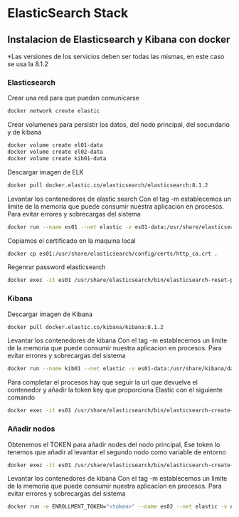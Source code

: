 # ElasticSearch Stack

## Instalacion de Elasticsearch y Kibana con docker

*Las versiones de los servicios deben ser todas las mismas, en este caso se usa la 8.1.2

### Elasticsearch

Crear una red para que puedan comunicarse
```bash
docker network create elastic
```
Crear volumenes para persistir los datos, del nodo principal, del secundario y de kibana
```bash
docker volume create el01-data
docker volume create el02-data
docker volume create kib01-data
```
Descargar imagen de ELK
```bash
docker pull docker.elastic.co/elasticsearch/elasticsearch:8.1.2
```
Levantar los contenedores de elastic search
Con el tag -m establecemos un limite de la memoria que puede consumir nuestra aplicacion en procesos. Para evitar errores y sobrecargas del sistema
```bash
docker run --name es01 --net elastic -v es01-data:/usr/share/elasticsearch/data -p 9200:9200 -it -m 1GB docker.elastic.co/elasticsearch/elasticsearch:8.1.2
```

Copiamos el certificado en la maquina local
```bash
docker cp es01:/usr/share/elasticsearch/config/certs/http_ca.crt .
```

Regenrar password elasticsearch
```bash
docker exec -it es01 /usr/share/elasticsearch/bin/elasticsearch-reset-password -u elastic
```

### Kibana
Descargar imagen de Kibana
```bash
docker pull docker.elastic.co/kibana/kibana:8.1.2
```

Levantar los contenedores de kibana
Con el tag -m establecemos un limite de la memoria que puede consumir nuestra aplicacion en procesos. Para evitar errores y sobrecargas del sistema
```bash
docker run --name kib01 --net elastic -v es01-data:/usr/share/kibana/data -p 5601:5601 docker.elastic.co/kibana/kibana::8.1.2
```

Para completar el procesos hay que seguir la url que devuelve el contenedor y añadir la token key que proporciona Elastic con el siguiente comando
```bash
docker exec -it es01 /usr/share/elasticsearch/bin/elasticsearch-create-enrollment-token -s kibana
```

### Añadir nodos

Obtenemos el TOKEN para añadir nodes del nodo principal, Ese token lo tenemos que añadir al levantar el segundo nodo como variable de entorno
```bash
docker exec -it es01 /usr/share/elasticsearch/bin/elasticsearch-create-enrollment-token -s node
```

Levantar los contenedores de kibana
Con el tag -m establecemos un limite de la memoria que puede consumir nuestra aplicacion en procesos. Para evitar errores y sobrecargas del sistema
```bash
docker run -e ENROLLMENT_TOKEN="<token>" --name es02 --net elastic -v es02-data:/usr/share/elasticsearch/data -it -m 1GB docker.elastic.co/elasticsearch/elasticsearch:8.1.2
```

